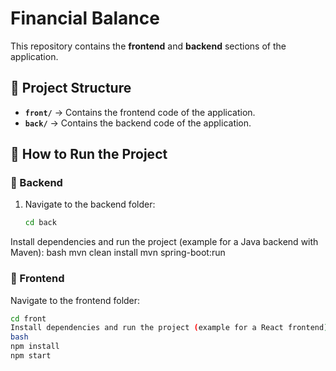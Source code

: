 # Financial Balance

This repository contains the **frontend** and **backend** sections of the application.

## 📂 Project Structure
- **`front/`** → Contains the frontend code of the application.
- **`back/`** → Contains the backend code of the application.

## 🚀 How to Run the Project

### 📌 Backend
1. Navigate to the backend folder:
   ```bash
   cd back
Install dependencies and run the project (example for a Java backend with Maven):
bash
mvn clean install
mvn spring-boot:run

### 📌 Frontend
Navigate to the frontend folder:
  ```bash
cd front
Install dependencies and run the project (example for a React frontend):
bash
npm install
npm start


